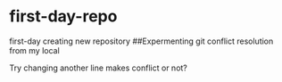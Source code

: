 # first-day-repo
first-day creating new repository 
##Expermenting git conflict resolution from my local

Try changing another line makes conflict or not?
